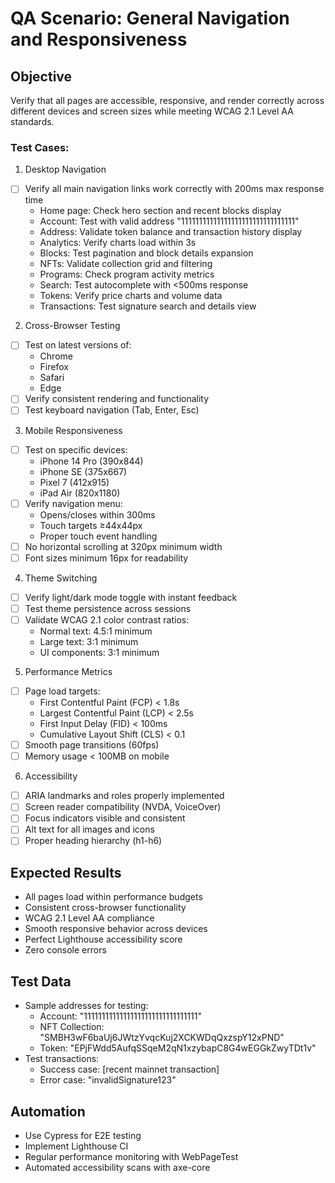 # QA Scenario: General Navigation and Responsiveness

## Objective
Verify that all pages are accessible, responsive, and render correctly across different devices and screen sizes while meeting WCAG 2.1 Level AA standards.

### Test Cases:
1. Desktop Navigation
- [ ] Verify all main navigation links work correctly with 200ms max response time
  - Home page: Check hero section and recent blocks display
  - Account: Test with valid address "11111111111111111111111111111111"
  - Address: Validate token balance and transaction history display
  - Analytics: Verify charts load within 3s
  - Blocks: Test pagination and block details expansion
  - NFTs: Validate collection grid and filtering
  - Programs: Check program activity metrics
  - Search: Test autocomplete with <500ms response
  - Tokens: Verify price charts and volume data
  - Transactions: Test signature search and details view

2. Cross-Browser Testing
- [ ] Test on latest versions of:
  - Chrome
  - Firefox
  - Safari
  - Edge
- [ ] Verify consistent rendering and functionality
- [ ] Test keyboard navigation (Tab, Enter, Esc)

3. Mobile Responsiveness
- [ ] Test on specific devices:
  - iPhone 14 Pro (390x844)
  - iPhone SE (375x667)
  - Pixel 7 (412x915)
  - iPad Air (820x1180)
- [ ] Verify navigation menu:
  - Opens/closes within 300ms
  - Touch targets ≥44x44px
  - Proper touch event handling
- [ ] No horizontal scrolling at 320px minimum width
- [ ] Font sizes minimum 16px for readability

4. Theme Switching
- [ ] Verify light/dark mode toggle with instant feedback
- [ ] Test theme persistence across sessions
- [ ] Validate WCAG 2.1 color contrast ratios:
  - Normal text: 4.5:1 minimum
  - Large text: 3:1 minimum
  - UI components: 3:1 minimum

5. Performance Metrics
- [ ] Page load targets:
  - First Contentful Paint (FCP) < 1.8s
  - Largest Contentful Paint (LCP) < 2.5s
  - First Input Delay (FID) < 100ms
  - Cumulative Layout Shift (CLS) < 0.1
- [ ] Smooth page transitions (60fps)
- [ ] Memory usage < 100MB on mobile

6. Accessibility
- [ ] ARIA landmarks and roles properly implemented
- [ ] Screen reader compatibility (NVDA, VoiceOver)
- [ ] Focus indicators visible and consistent
- [ ] Alt text for all images and icons
- [ ] Proper heading hierarchy (h1-h6)

## Expected Results
- All pages load within performance budgets
- Consistent cross-browser functionality
- WCAG 2.1 Level AA compliance
- Smooth responsive behavior across devices
- Perfect Lighthouse accessibility score
- Zero console errors

## Test Data
- Sample addresses for testing:
  - Account: "11111111111111111111111111111111"
  - NFT Collection: "SMBH3wF6baUj6JWtzYvqcKuj2XCKWDqQxzspY12xPND"
  - Token: "EPjFWdd5AufqSSqeM2qN1xzybapC8G4wEGGkZwyTDt1v"
- Test transactions:
  - Success case: [recent mainnet transaction]
  - Error case: "invalidSignature123"

## Automation
- Use Cypress for E2E testing
- Implement Lighthouse CI
- Regular performance monitoring with WebPageTest
- Automated accessibility scans with axe-core
